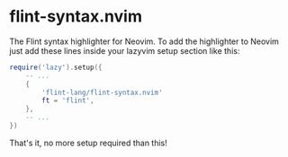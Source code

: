 # flint-syntax.nvim

The Flint syntax highlighter for Neovim. To add the highlighter to Neovim just add these lines inside your lazyvim setup section like this:

```lua
require('lazy').setup({
    -- ...
    {
        'flint-lang/flint-syntax.nvim'
        ft = 'flint',
    },
    -- ...
})
```

That's it, no more setup required than this!
